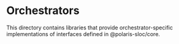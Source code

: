 # Orchestrators

This directory contains libraries that provide orchestrator-specific implementations of interfaces defined in @polaris-sloc/core.
